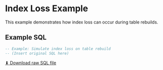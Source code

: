 # Index Loss Example

This example demonstrates how index loss can occur during table rebuilds.

## Example SQL

```sql
-- Example: Simulate index loss on table rebuild
-- (Insert original SQL here)
```

[⬇ Download raw SQL file](index_loss_example.sql)
